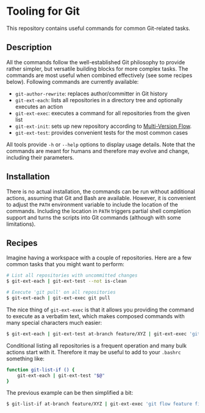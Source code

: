 # Tooling for Git

This repository contains useful commands for common Git-related tasks.


## Description

All the commands follow the well-established Git philosophy to provide rather simpler, but versatile building blocks for more complex tasks. The commands are most useful when combined effectively (see some recipes below). Following commands are currently available:

* `git-author-rewrite`: replaces author/committer in Git history
* `git-ext-each`: lists all repositories in a directory tree and optionally executes an action
* `git-ext-exec`: executes a command for all repositories from the given list
* `git-ext-init`: sets up new repository according to [Multi-Version Flow](http://yetamine.net/flow.html).
* `git-ext-test`: provides convenient tests for the most common cases

All tools provide `-h` or `--help` options to display usage details. Note that the commands are meant for humans and therefore may evolve and change, including their parameters.


## Installation

There is no actual installation, the commands can be run without additional actions, assuming that Git and Bash are available. However, it is convenient to adjust the `PATH` environment variable to include the location of the commands. Including the location in `PATH` triggers partial shell completion support and turns the scripts into Git commands (although with some limitations).


## Recipes

Imagine having a workspace with a couple of repositories. Here are a few common tasks that you might want to perform:

```bash
# List all repositories with uncommitted changes
$ git-ext-each | git-ext-test --not is-clean

# Execute 'git pull' on all repositories
$ git-ext-each | git-ext-exec git pull
```

The nice thing of `git-ext-exec` is that it allows you providing the command to execute as a verbatim text, which makes composed commands with many special characters much easier:

```bash
$ git-ext-each | git-ext-test at-branch feature/XYZ | git-ext-exec 'git flow feature finish && git push'
```

Conditional listing all repositories is a frequent operation and many bulk actions start with it. Therefore it may be useful to add to your `.bashrc` something like:

```bash
function git-list-if () {
    git-ext-each | git-ext-test "$@"
}
```

The previous example can be then simplified a bit:

```bash
$ git-list-if at-branch feature/XYZ | git-ext-exec 'git flow feature finish && git push'
```
